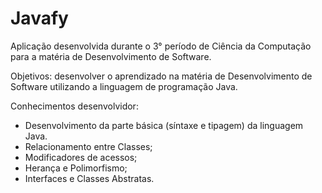 # Javafy
Aplicação desenvolvida durante o 3° período de Ciência da Computação para a matéria de Desenvolvimento de Software.

Objetivos: desenvolver o aprendizado na matéria de Desenvolvimento de Software utilizando a linguagem de programação Java.

Conhecimentos desenvolvidor:
  - Desenvolvimento da parte básica (síntaxe e tipagem) da linguagem Java.
  - Relacionamento entre Classes;
  - Modificadores de acessos;
  - Herança e Polimorfismo;
  - Interfaces e Classes Abstratas.
